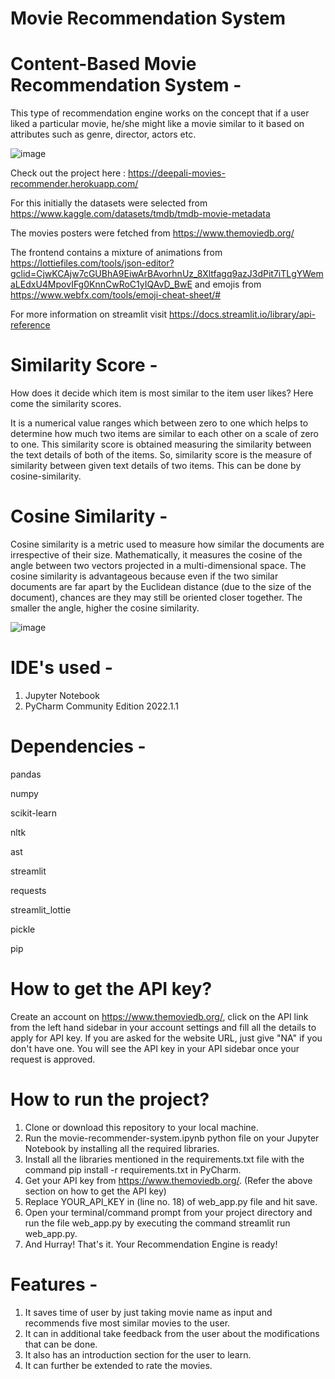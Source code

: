 # Movie Recommendation System
# Content-Based Movie Recommendation System -
This type of recommendation engine works on the concept that if a user liked a particular movie, he/she might like a movie similar to it based on attributes such as genre, director, actors etc.

![image](https://user-images.githubusercontent.com/90978030/170785934-3a3aabc1-125f-419c-adc3-358e861b7eec.png)


Check out the project here : https://deepali-movies-recommender.herokuapp.com/ 

For this initially the datasets were selected from https://www.kaggle.com/datasets/tmdb/tmdb-movie-metadata

The movies posters were fetched from https://www.themoviedb.org/

The frontend contains a mixture of animations from https://lottiefiles.com/tools/json-editor?gclid=CjwKCAjw7cGUBhA9EiwArBAvorhnUz_8Xltfagq9azJ3dPit7iTLgYWemaLEdxU4MpovIFg0KnnCwRoC1yIQAvD_BwE and emojis from https://www.webfx.com/tools/emoji-cheat-sheet/#

For more information on streamlit visit https://docs.streamlit.io/library/api-reference

# Similarity Score -
How does it decide which item is most similar to the item user likes? Here come the similarity scores.

It is a numerical value ranges which between zero to one which helps to determine how much two items are similar to each other on a scale of zero to one. This similarity score is obtained measuring the similarity between the text details of both of the items. So, similarity score is the measure of similarity between given text details of two items. This can be done by cosine-similarity.

# Cosine Similarity -
Cosine similarity is a metric used to measure how similar the documents are irrespective of their size. Mathematically, it measures the cosine of the angle between two vectors projected in a multi-dimensional space. The cosine similarity is advantageous because even if the two similar documents are far apart by the Euclidean distance (due to the size of the document), chances are they may still be oriented closer together. The smaller the angle, higher the cosine similarity.

![image](https://user-images.githubusercontent.com/90978030/170785665-3662d48f-4573-4029-b73f-38fcc9dc842b.png)


# IDE's used -
1. Jupyter Notebook
2. PyCharm Community Edition 2022.1.1

# Dependencies -
pandas

numpy

scikit-learn

nltk

ast

streamlit

requests

streamlit_lottie

pickle

pip

# How to get the API key?
Create an account on https://www.themoviedb.org/, click on the API link from the left hand sidebar in your account settings and fill all the details to apply for API key. If you are asked for the website URL, just give "NA" if you don't have one. You will see the API key in your API sidebar once your request is approved.

# How to run the project?
1. Clone or download this repository to your local machine.
2. Run the movie-recommender-system.ipynb python file on your Jupyter Notebook by installing all the required libraries.
3. Install all the libraries mentioned in the requirements.txt file with the command pip install -r requirements.txt in PyCharm. 
4. Get your API key from https://www.themoviedb.org/. (Refer the above section on how to get the API key)
5. Replace YOUR_API_KEY in (line no. 18) of web_app.py file and hit save.
6. Open your terminal/command prompt from your project directory and run the file web_app.py by executing the command streamlit run web_app.py.
7. And Hurray! That's it. Your Recommendation Engine is ready!

# Features -
1. It saves time of user by just taking movie name as input and recommends five most similar movies to the user.
2. It can in additional take feedback from the user about the modifications that can be done.
3. It also has an introduction section for the user to learn.
4. It can further be extended to rate the movies.
